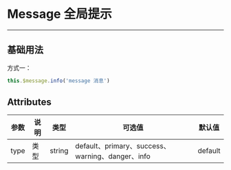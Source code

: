 # Message 全局提示

----

## 基础用法

方式一：

```js
this.$message.info('message 消息')
```

<x-message-demo></x-message-demo>

## Attributes
| 参数 | 说明 | 类型   | 可选值                                           | 默认值  |
| ---- | ---- | ------ | ------------------------------------------------ | ------- |
| type | 类型 | string | default、primary、success、warning、danger、info | default |
